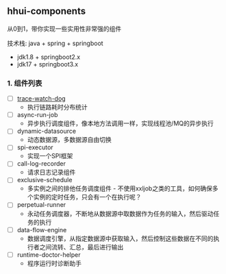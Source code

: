 hhui-components
---

从0到1，带你实现一些实用性非常强的组件

技术栈: java + spring + springboot

- jdk1.8 + springboot2.x
- jdk17  + springboot3.x

### 1. 组件列表

- [ ] [trace-watch-dog](/trace-watch-log)
  - 执行链路耗时分布统计
- [ ] async-run-job
  - 异步执行调度组件，像本地方法调用一样，实现线程池/MQ的异步执行
- [ ] dynamic-datasource
  - 动态数据源，多数据源自由切换
- [ ] spi-executor
  - 实现一个SPI框架
- [ ] call-log-recorder
  - 请求日志记录组件
- [ ] exclusive-schedule
  - 多实例之间的排他任务调度组件 - 不使用xxljob之类的工具，如何确保多个实例的定时任务，只会有一个在执行呢？
- [ ] perpetual-runner
  - 永动任务调度器，不断地从数据源中取数据作为任务的输入，然后驱动任务的执行
- [ ] data-flow-engine
  - 数据调度引擎，从指定数据源中获取输入，然后控制这些数据在不同的执行者之间流转、汇总，最后进行输出
- [ ] runtime-doctor-helper
  - 程序运行时诊断助手